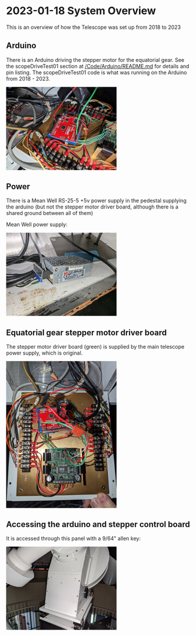 # 2023-01-18 System Overview

This is an overview of how the Telescope was set up from 2018 to 2023

## Arduino

There is an Arduino driving the stepper motor for the equatorial gear. See the scopeDriveTest01 section at [/Code/Arduino/README.md](/Code/Arduino/) for details and pin listing. The scopeDriveTest01 code is what was running on the Arduino from 2018 - 2023.

<a href="img/scope_pictures/2023-01-18_13.09.42.jpg">
    <img src="img/scope_pictures/2023-01-18_13.09.42.jpg" 
        alt="Picture of 2018 Arduino redboard installed after main motherboard died" 
        width=300 />
</a>

## Power

There is a Mean Well RS-25-5 +5v power supply in the pedestal supplying the arduino (but not the stepper motor driver board, although there is a shared ground between all of them)

Mean Well power supply:

<a href="img/scope_pictures/2023-01-18_13.23.43.jpg">
    <img src="img/scope_pictures/2023-01-18_13.23.43.jpg" 
        alt="Picture of Mean Well power supply" 
        width=300 />
</a>

## Equatorial gear stepper motor driver board

The stepper motor driver board (green) is supplied by the main telescope power supply, which is original.

<a href="img/scope_pictures/2023-01-18_13.09.29.jpg">
    <img src="img/scope_pictures/2023-01-18_13.09.29.jpg" 
        alt="Picture of stepper motor driver green control board" 
        width=300 />
</a>

## Accessing the arduino and stepper control board

It is accessed through this panel with a 9/64" allen key:

<a href="img/scope_pictures/2023-01-18_13.23.25.jpg">
    <img src="img/scope_pictures/2023-01-18_13.23.25.jpg" 
        alt="Picture of stepper motor driver control board and arduino access panel" 
        width=300 />
</a>

